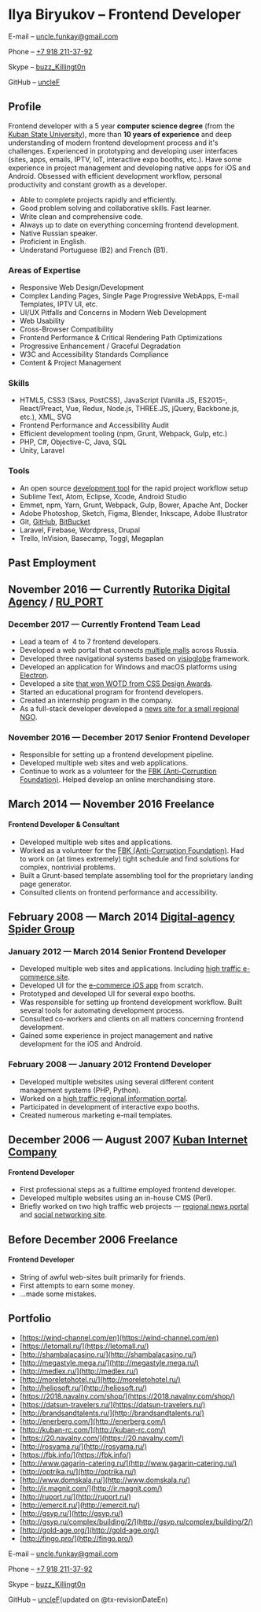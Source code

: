# Ilya Biryukov – Frontend Developer

E-mail – [uncle.funkay@gmail.com](mailto:uncle.funkay@gmail.com?subject=Regarding%20Resume)

Phone – [+7 918 211-37-92](tel:+79182113792)

Skype – [buzz_Killingt0n](skype:buzz_Killingt0n?chat)

GitHub – [uncleF](https://github.com/uncleF)

## Profile

Frontend developer with a 5 year **computer science degree** (from the [Kuban State University](http://www.kubsu.ru/en/)), more than **10 years of experience** and deep understanding of modern frontend development process and it's challenges. Experienced in prototyping and developing user interfaces (sites, apps, emails, IPTV, IoT, interactive expo booths, etc.). Have some experience in project management and developing native apps for iOS and Android. Obsessed with efficient development workflow, personal productivity and constant growth as a developer.

*   Able to complete projects rapidly and efficiently.
*   Good problem solving and collaborative skills. Fast learner.
*   Write clean and comprehensive code.
*   Always up to date on everything concerning frontend development.
*   Native Russian speaker.
*   Proficient in English.
*   Understand Portuguese (B2) and French (B1).

### Areas of Expertise

*   Responsive Web Design/Development
*   Complex Landing Pages, Single Page Progressive WebApps, E-mail Templates, IPTV UI, etc.
*   UI/UX Pitfalls and Concerns in Modern Web Development
*   Web Usability
*   Cross-Browser Compatibility
*   Frontend Performance & Critical Rendering Path Optimizations
*   Progressive Enhancement / Graceful Degradation
*   W3C and Accessibility Standards Compliance
*   Content & Project Management

### Skills

*   HTML5, CSS3 (Sass, PostCSS), JavaScript (Vanilla JS, ES2015-, React/Preact, Vue, Redux, Node.js, THREE.JS, jQuery, Backbone.js, etc.), XML, SVG
*   Frontend Performance and Accessibility Audit
*   Efficient development tooling (npm, Grunt, Webpack, Gulp, etc.)
*   PHP, C#, Objective-C, Java, SQL
*   Unity, Laravel

### Tools

*   An open source [development tool](https://github.com/uncleF/TemplateX) for the rapid project workflow setup
*   Sublime Text, Atom, Eclipse, Xcode, Android Studio
*   Emmet, npm, Yarn, Grunt, Webpack, Gulp, Bower, Apache Ant, Docker
*   Adobe Photoshop, Sketch, Figma, Blender, Inkscape, Adobe Illustrator
*   Git, [GitHub](https://github.com/), [BitBucket](https://bitbucket.org/)
*   Laravel, Firebase, Wordpress, Drupal
*   Trello, InVision, Basecamp, Toggl, Megaplan

## Past Employment

## November 2016 — Currently [Rutorika Digital Agency](http://rutorika.ru/) / [RU_PORT](http://ruport.ru/)

### December 2017 — Currently Frontend Team Lead

*   Lead a team of  4 to 7 frontend developers.
*   Developed a web portal that connects [multiple malls](https://letomall.ru/) across Russia.
*   Developed three navigational systems based on [visioglobe](https://visioglobe.com/) framework.
*   Developed an application for Windows and macOS platforms using [Electron](https://electronjs.org/).
*   Developed a site [that won WOTD from CSS Design Awards](https://wind-channel.com/en).
*   Started an educational program for frontend developers.
*   Created an internship program in the company.
*   As a full-stack developer developed a [news site for a small regional NGO](http://libertariansouth.ru).

### November 2016 — December 2017 Senior Frontend Developer

*   Responsible for setting up a frontend development pipeline.
*   Developed multiple web sites and web applications.
*   Continue to work as a volunteer for the [FBK (Anti-Corruption Foundation)](http://fbk.info/). Helped develop an online merchandising store.

## March 2014 — November 2016 Freelance

#### Frontend Developer & Consultant

*   Developed multiple web sites and applications.
*   Worked as a volunteer for the [FBK (Anti-Corruption Foundation)](http://fbk.info/). Had to work on (at times extremely) tight schedule and find solutions for complex, nontrivial problems.
*   Built a Grunt-based template assembling tool for the proprietary landing page generator.
*   Consulted clients on frontend performance and accessibility.

## February 2008 — March 2014 [Digital-agency Spider Group](http://spider.ru/en/)

### January 2012 — March 2014 Senior Frontend Developer

*   Developed multiple web sites and applications. Including [high traffic e-commerce site](http://topliga.ru/).
*   Developed UI for the [e-commerce iOS app](https://itunes.apple.com/us/app/fingo.-furniture.-try-before/id567070760?mt=8) from scratch.
*   Prototyped and developed UI for several expo booths.
*   Was responsible for setting up frontend development workflow. Built several tools for automating development process.
*   Consulted co-workers and clients on all matters concerning frontend development.
*   Gained some experience in project management and native development for the iOS and Android.

### February 2008 — January 2012 Frontend Developer

*   Developed multiple websites using several different content management systems (PHP, Python).
*   Worked on a [high traffic regional information portal](http://www.kuban.ru/).
*   Participated in development of interactive expo booths.
*   Created numerous marketing e-mail templates.

## December 2006 — August 2007 [Kuban Internet Company](http://kubic.ru/)

#### Frontend Developer

*   First professional steps as a fulltime employed frontend developer.
*   Developed multiple websites using an in-house CMS (Perl).
*   Briefly worked on two high traffic web projects — [regional news portal](http://www.yuga.ru/) and [social networking site](http://www.diary.ru/).

## Before December 2006 Freelance

#### Frontend Developer

*   String of awful web-sites built primarily for friends.
*   First attempts to earn some money.
*   ...made some mistakes.

## Portfolio

*   [https://wind-channel.com/en](https://wind-channel.com/en)
*   [https://letomall.ru/](https://letomall.ru/)
*   [http://shambalacasino.ru/](http://shambalacasino.ru/)
*   [http://megastyle.mega.ru/](http://megastyle.mega.ru/)
*   [http://medlex.ru/](http://medlex.ru/)
*   [http://moreletohotel.ru/](http://moreletohotel.ru/)
*   [http://heliosoft.ru/](http://heliosoft.ru/)
*   [https://2018.navalny.com/shop/](https://2018.navalny.com/shop/)
*   [https://datsun-travelers.ru/](https://datsun-travelers.ru/)
*   [http://brandsandtalents.ru/](http://brandsandtalents.ru/)
*   [http://enerberg.com/](http://enerberg.com/)
*   [http://kuban-rc.com/](http://kuban-rc.com/)
*   [https://20.navalny.com/](https://20.navalny.com/)
*   [http://rosyama.ru/](http://rosyama.ru/)
*   [https://fbk.info/](https://fbk.info/)
*   [http://www.gagarin-catering.ru/](http://www.gagarin-catering.ru/)
*   [http://optrika.ru/](http://optrika.ru/)
*   [http://www.domskala.ru/](http://www.domskala.ru/)
*   [http://ir.magnit.com/](http://ir.magnit.com/)
*   [http://ruport.ru/](http://ruport.ru/)
*   [http://emercit.ru/](http://emercit.ru/)
*   [http://gsyp.ru/](http://gsyp.ru/)
*   [http://gsyp.ru/complex/building/2/](http://gsyp.ru/complex/building/2/)
*   [http://gold-age.org/](http://gold-age.org/)
*   [http://fingo.pro/](http://fingo.pro/)

E-mail – [uncle.funkay@gmail.com](mailto:uncle.funkay@gmail.com?subject=Regarding%20Resume)

Phone – [+7 918 211-37-92](tel:+79182113792)

Skype – [buzz_Killingt0n](skype:buzz_Killingt0n?chat)

GitHub – [uncleF](https://github.com/uncleF)(updated on @tx-revisionDateEn)